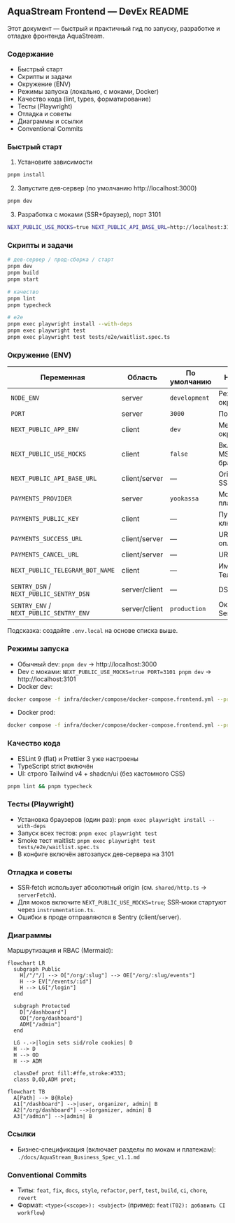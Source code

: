 ## AquaStream Frontend — DevEx README

Этот документ — быстрый и практичный гид по запуску, разработке и отладке фронтенда AquaStream.

### Содержание
- Быстрый старт
- Скрипты и задачи
- Окружение (ENV)
- Режимы запуска (локально, с моками, Docker)
- Качество кода (lint, types, форматирование)
- Тесты (Playwright)
- Отладка и советы
- Диаграммы и ссылки
- Conventional Commits

### Быстрый старт
1) Установите зависимости
```bash
pnpm install
```
2) Запустите дев‑сервер (по умолчанию http://localhost:3000)
```bash
pnpm dev
```
3) Разработка с моками (SSR+браузер), порт 3101
```bash
NEXT_PUBLIC_USE_MOCKS=true NEXT_PUBLIC_API_BASE_URL=http://localhost:3101 PORT=3101 pnpm dev
```

### Скрипты и задачи
```bash
# дев‑сервер / прод‑сборка / старт
pnpm dev
pnpm build
pnpm start

# качество
pnpm lint
pnpm typecheck

# e2e
pnpm exec playwright install --with-deps
pnpm exec playwright test
pnpm exec playwright test tests/e2e/waitlist.spec.ts
```

### Окружение (ENV)
| Переменная | Область | По умолчанию | Назначение |
|---|---|---|---|
| `NODE_ENV` | server | `development` | Режим окружения |
| `PORT` | server | `3000` | Порт Next.js |
| `NEXT_PUBLIC_APP_ENV` | client | `dev` | Метка окружения |
| `NEXT_PUBLIC_USE_MOCKS` | client | `false` | Включение MSW (SSR/браузер) |
| `NEXT_PUBLIC_API_BASE_URL` | client/server | — | Origin API для SSR и моков |
| `PAYMENTS_PROVIDER` | server | `yookassa` | Мок‑провайдер платежей |
| `PAYMENTS_PUBLIC_KEY` | client | — | Публичный ключ виджета |
| `PAYMENTS_SUCCESS_URL` | client/server | — | URL успеха оплаты |
| `PAYMENTS_CANCEL_URL` | client/server | — | URL отмены |
| `NEXT_PUBLIC_TELEGRAM_BOT_NAME` | client | — | Имя бота Телеграм |
| `SENTRY_DSN` / `NEXT_PUBLIC_SENTRY_DSN` | server/client | — | DSN (prod) |
| `SENTRY_ENV` / `NEXT_PUBLIC_SENTRY_ENV` | server/client | `production` | Окружение Sentry |

Подсказка: создайте `.env.local` на основе списка выше.

### Режимы запуска
- Обычный dev: `pnpm dev` → http://localhost:3000
- Dev с моками: `NEXT_PUBLIC_USE_MOCKS=true PORT=3101 pnpm dev` → http://localhost:3101
- Docker dev:
```bash
docker compose -f infra/docker/compose/docker-compose.frontend.yml --profile dev up --build
```
- Docker prod:
```bash
docker compose -f infra/docker/compose/docker-compose.frontend.yml --profile prod up --build
```

### Качество кода
- ESLint 9 (flat) и Prettier 3 уже настроены
- TypeScript strict включён
- UI: строго Tailwind v4 + shadcn/ui (без кастомного CSS)

```bash
pnpm lint && pnpm typecheck
```

### Тесты (Playwright)
- Установка браузеров (один раз): `pnpm exec playwright install --with-deps`
- Запуск всех тестов: `pnpm exec playwright test`
- Smoke тест waitlist: `pnpm exec playwright test tests/e2e/waitlist.spec.ts`
- В конфиге включён автозапуск дев‑сервера на 3101

### Отладка и советы
- SSR‑fetch использует абсолютный origin (см. `shared/http.ts` → `serverFetch`).
- Для моков включите `NEXT_PUBLIC_USE_MOCKS=true`; SSR‑моки стартуют через `instrumentation.ts`.
- Ошибки в проде отправляются в Sentry (client/server).

### Диаграммы
Маршрутизация и RBAC (Mermaid):

```mermaid
flowchart LR
  subgraph Public
    H[/"/"/] --> O["/org/:slug"] --> OE["/org/:slug/events"]
    H --> EV["/events/:id"]
    H --> LG["/login"]
  end

  subgraph Protected
    D["/dashboard"]
    OD["/org/dashboard"]
    ADM["/admin"]
  end

  LG -.->|login sets sid/role cookies| D
  H --> D
  H --> OD
  H --> ADM

  classDef prot fill:#ffe,stroke:#333;
  class D,OD,ADM prot;
```

```mermaid
flowchart TB
  A[Path] --> B{Role}
  A1["/dashboard"] -->|user, organizer, admin| B
  A2["/org/dashboard"] -->|organizer, admin| B
  A3["/admin"] -->|admin| B
```

### Ссылки
- Бизнес‑спецификация (включает разделы по мокам и платежам): `./docs/AquaStream_Business_Spec_v1.1.md`

### Conventional Commits
- Типы: `feat`, `fix`, `docs`, `style`, `refactor`, `perf`, `test`, `build`, `ci`, `chore`, `revert`
- Формат: `<type>(<scope>): <subject>` (пример: `feat(T02): добавить CI workflow`)
